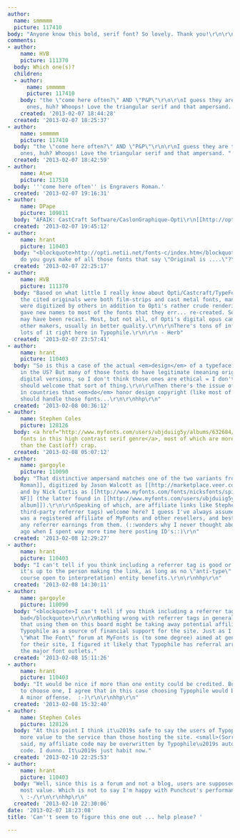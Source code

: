```yaml
---
author:
  name: smmmmm
  picture: 117410
body: "Anyone know this bold, serif font? So lovely. Thank you!\r\n\r\n[img:sites/default/files/old-images/582394_10151037019483078_1779675585_n_5521.jpeg]"
comments:
- author:
    name: HVB
    picture: 111370
  body: Which one(s)?
  children:
  - author:
      name: smmmmm
      picture: 117410
    body: "the \"come here often?\" AND \"P&P\"\r\n\r\nI guess they are two different
      ones, huh? Whoops! Love the triangular serif and that ampersand. "
    created: '2013-02-07 18:44:28'
  created: '2013-02-07 18:25:37'
- author:
    name: smmmmm
    picture: 117410
  body: "the \"come here often?\" AND \"P&P\"\r\n\r\nI guess they are two different
    ones, huh? Whoops! Love the triangular serif and that ampersand. "
  created: '2013-02-07 18:42:59'
- author:
    name: Atwe
    picture: 117510
  body: '''come here often'' is Engravers Roman.'
  created: '2013-02-07 19:16:31'
- author:
    name: DPape
    picture: 109811
  body: "AFAIK: CastCraft Software/CaslonGraphique-Opti\r\n[[http://opti.netii.net/fonts-c/index.htm]][img:sites/default/files/old-images/pp1_5695.jpg]"
  created: '2013-02-07 19:45:12'
- author:
    name: hrant
    picture: 110403
  body: "<blockquote>http://opti.netii.net/fonts-c/index.htm</blockquote>\r\n\r\nWhat
    do you guys make of all those fonts that say \"Original is ....\"?\r\n\r\nhhp\r\n"
  created: '2013-02-07 22:25:17'
- author:
    name: HVB
    picture: 111370
  body: "Based on what little I really know about Opti/Castcraft/TypeFoundersOfChicago,
    the cited originals were both film-strips and cast metal fonts, many of which
    were digitized by others in addition to Opti's rather crude renderings.  They
    gave new names to most of the fonts that they err... re-created. Some metal fonts
    may have been recast. Most, but not all, of Opti's digital opus can be found by
    other makers, usually in better quality.\r\n\r\nThere's tons of information available,
    lots of it right here in Typophile.\r\n\r\n - Herb"
  created: '2013-02-07 23:57:41'
- author:
    name: hrant
    picture: 110403
  body: "So is this a case of the actual <em>design</em> of a typeface not being copyrightable
    in the US? But many of those fonts do have legitimate (meaning original-owner\u2013sanctioned)
    digital versions, so I don't think those ones are ethical = I don't think Typophile
    should welcome that sort of thing.\r\n\r\nThen there's the issue of how people
    in countries that <em>do</em> honor design copyright (like most of Western Europe)
    should handle those fonts...\r\n\r\nhhp\r\n"
  created: '2013-02-08 00:36:12'
- author:
    name: Stephen Coles
    picture: 128126
  body: <a href="http://www.myfonts.com/users/ubjduiig5y/albums/632684/?refby=typographica">Other
    fonts in this high contrast serif genre</a>, most of which are more well made
    than the Cast(off) crap.
  created: '2013-02-08 05:07:12'
- author:
    name: gargoyle
    picture: 110090
  body: "That distinctive ampersand matches one of the two variants from [[http://blogs.walkerart.org/design/2007/12/26/pistilli-roman/|Pistilli
    Roman]], digitized by Jason Walcott as [[http://marketplace.veer.com/type/JBT0000118|Eloquent]]
    and by Nick Curtis as [[http://www.myfonts.com/fonts/nicksfonts/spiffily-nf/|Spiffily
    NF]] (the latter found in [[http://www.myfonts.com/users/ubjduiig5y/albums/632684/?refby=typographica|Stephen's
    album]]).\r\n\r\nSpeaking of which, are affiliate links like Stephen's (i.e. with
    third-party referrer tags) welcome here? I guess I've always assumed that Typophile
    was a registered affiliate of MyFonts and other resellers, and best not to hijack
    any referrer earnings from them. (::wonders why I never thought about this years
    ago when I spent way more time here posting ID's::)\r\n"
  created: '2013-02-08 12:29:27'
- author:
    name: hrant
    picture: 110403
  body: "I can't tell if you think including a referrer tag is good or bad... To me
    it's up to the person making the link, as long as no \"anti-type\" (which is of
    course open to interpretation) entity benefits.\r\n\r\nhhp\r\n"
  created: '2013-02-08 14:30:11'
- author:
    name: gargoyle
    picture: 110090
  body: "<blockquote>I can't tell if you think including a referrer tag is good or
    bad</blockquote>\r\n\r\nNothing wrong with referrer tags in general, just concerned
    that using them on this board might be taking away potential affiliate fees from
    Typophile as a source of financial support for the site. Just as I presume the
    \"What The Font\" forum at MyFonts is (to some degree) aimed at generating sales
    for their site, I figured it likely that Typophile has referral arrangements with
    the major font outlets."
  created: '2013-02-08 15:11:26'
- author:
    name: hrant
    picture: 110403
  body: "It would be nice if more than one entity could be credited. But if you have
    to choose one, I agree that in this case choosing Typophile would be more gracious.
    A minor offense.  :-)\r\n\r\nhhp\r\n"
  created: '2013-02-08 15:32:40'
- author:
    name: Stephen Coles
    picture: 128126
  body: "At this point I think it\u2019s safe to say the users of Typophile bring
    more value to the service than those hosting the site. <small>(Sorry, Jared!)</small>\r\n\r\nThat
    said, my affiliate code may be overwritten by Typophile\u2019s automatic domain
    code. I dunno. It\u2019s just habit now."
  created: '2013-02-10 22:25:53'
- author:
    name: hrant
    picture: 110403
  body: "Well, since this is a forum and not a blog, users are supposed to bring the
    most value. Which is not to say I'm happy with Punchcut's performance of late.
    \ :-/\r\n\r\nhhp\r\n"
  created: '2013-02-10 22:30:06'
date: '2013-02-07 18:23:08'
title: 'Can''t seem to figure this one out ... help please? '

---
```

